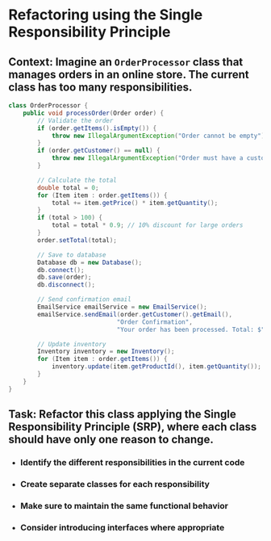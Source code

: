 # Refactoring using the Single Responsibility Principle
## Context: Imagine an `OrderProcessor` class that manages orders in an online store. The current class has too many responsibilities.

```java
class OrderProcessor {
    public void processOrder(Order order) {
        // Validate the order
        if (order.getItems().isEmpty()) {
            throw new IllegalArgumentException("Order cannot be empty");
        }
        if (order.getCustomer() == null) {
            throw new IllegalArgumentException("Order must have a customer");
        }

        // Calculate the total
        double total = 0;
        for (Item item : order.getItems()) {
            total += item.getPrice() * item.getQuantity();
        }
        if (total > 100) {
            total = total * 0.9; // 10% discount for large orders
        }
        order.setTotal(total);

        // Save to database
        Database db = new Database();
        db.connect();
        db.save(order);
        db.disconnect();

        // Send confirmation email
        EmailService emailService = new EmailService();
        emailService.sendEmail(order.getCustomer().getEmail(),
                              "Order Confirmation",
                              "Your order has been processed. Total: $" + order.getTotal());

        // Update inventory
        Inventory inventory = new Inventory();
        for (Item item : order.getItems()) {
            inventory.update(item.getProductId(), item.getQuantity());
        }
    }
}
```
## Task: Refactor this class applying the Single Responsibility Principle (SRP), where each class should have only one reason to change.

- ### Identify the different responsibilities in the current code
- ### Create separate classes for each responsibility
- ### Make sure to maintain the same functional behavior
- ### Consider introducing interfaces where appropriate


